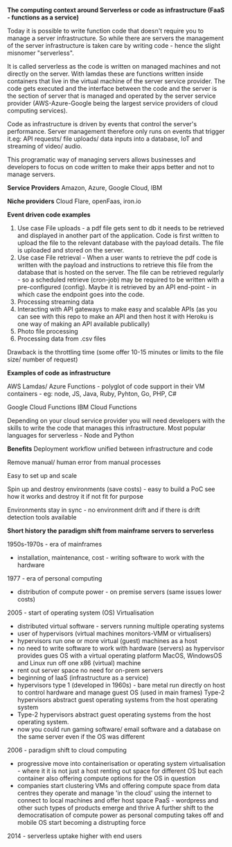 __The computing context around Serverless or code as infrastructure (FaaS - functions as a service)__

Today it is possible to write function code that doesn't require you to manage a server infrastructure. So while there are servers the management of the server infrastructure is taken care by writing code - hence the slight misnomer "serverless". 

It is called serverless as the code is written on managed machines and not directly on the server. With lamdas these are functions written inside containers that live in the virtual machine of the server service provider. The code gets executed and the interface between the code and the server is the section of server that is managed and operated by the server service provider (AWS-Azure-Google being the largest service providers of cloud computing services).

Code as infrastructure is driven by events that control the server's performance. Server management therefore only runs on events that trigger it.eg: API requests/ file uploads/ data inputs into a database, IoT and streaming of video/ audio.

This programatic way of managing servers allows businesses and developers to focus on code written to make their apps better and not to manage servers.

__Service Providers__
Amazon, Azure, Google Cloud, IBM

__Niche providers__
Cloud Flare, openFaas, iron.io

__Event driven code examples__

1. Use case File uploads - a pdf file gets sent to db it needs to be retrieved and displayed in another part of the application. Code is first written to upload the file to the relevant database with the payload details. The file is uploaded and stored on the server. 
2. Use case File retrieval - When a user wants to retrieve the pdf code is written with the payload and instructions to retrieve this file from the database that is hosted on the server. The file can be retrieved regularly - so a scheduled retrieve (cron-job) may be required to be written with a pre-configured (config). Maybe it is retrieved by an API end-point - in which case the endpoint goes into the code.
3. Processing streaming data
4. Interacting with API gateways to make easy and scalable APIs (as you can see with this repo to make an API and then host it with Heroku is one way of making an API available publically)
5. Photo file processing
6. Processing data from .csv files

Drawback is the throttling time (some offer 10-15 minutes or limits to the file size/ number of request)

__Examples of code as infrastructure__

AWS Lamdas/ Azure Functions - polyglot of code support in their VM containers - eg: node, JS, Java, Ruby, Pyhton, Go, PHP, C#

Google Cloud Functions
IBM Cloud Functions

Depending on your cloud service provider you will need developers with the skills to write the code that manages this infrastructure. Most popular languages for serverless - Node and Python

__Benefits__
Deployment workflow unified between infrastructure and code

Remove manual/ human error from manual processes

Easy to set up and scale 

Spin up and destroy environments (save costs) - easy to build a PoC see how it works and destroy it if not fit for purpose

Environments stay in sync - no environment drift and if there is drift detection tools available


__Short history the paradigm shift from mainframe servers to serverless__

1950s-1970s - era of mainframes 
- installation, maintenance, cost - writing software to work with the hardware

1977 - era of personal computing
- distribution of compute power - on premise servers (same issues lower costs)

2005 - start of operating system (OS) Virtualisation 
- distributed virtual software - servers running multiple operating systems
- user of hypervisors (virtual machines monitors-VMM or virtualisers)
- hypervisors run one or more virtual (guest) machines as a host
- no need to write software to work with hardware (servers) as hypervisor provides gues OS with a virtual operating platform MacOS, WindowsOS and Linux run off one x86 (virtual) machine
- rent out server space no need for on-prem servers
- beginning of IaaS (infrastructure as a service)
- hypervisors type 1 (developed in 1960s) - bare metal run directly on host to control hardware and manage guest OS (used in main frames) Type-2 hypervisors abstract guest operating systems from the host operating system
- Type-2 hypervisors abstract guest operating systems from the host operating system.
- now you could run gaming software/ email software and a database on the same server even if the OS was different

2006 - paradigm shift to cloud computing 
- progressive move into containerisation or operating system virtualisation - where it it is not just a host renting out space for different OS but each container also offering compute options for the OS in question
- companies start clustering VMs and offering compute space from data centres they operate and manage 'in the cloud' using the internet to connect to local machines and offer host space
PaaS - wordpress and other such types of products emerge and thrive
A further shift to the democratisation of compute power as personal computing takes off and mobile OS start becoming a distrupting force

2014 - serverless uptake higher with end users